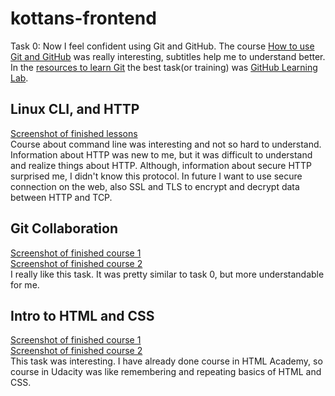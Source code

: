 # kottans-frontend
Task 0:
Now I feel confident using Git and GitHub. The course [How to use Git and GitHub](https://www.udacity.com/course/how-to-use-git-and-github--ud775) was really interesting, subtitles help me to understand better. In the [resources to learn Git](http://try.github.io/) the best task(or training) was [GitHub Learning Lab](https://lab.github.com/courses).
## Linux CLI, and HTTP
[Screenshot of finished lessons](task_linux_cli/screenshot.jpg)
<br>
Course about command line was interesting and not so hard to understand.
Information about HTTP was new to me, but it was difficult to understand and realize things about HTTP.
Although, information about secure HTTP surprised me, I didn't know this protocol.
In future I want to use secure connection on the web, also SSL and TLS to encrypt and decrypt data between HTTP and TCP.
## Git Collaboration
[Screenshot of finished course 1](task_git_collaboration/first_task.jpg)
<br>
[Screenshot of finished course 2](task_git_collaboration/second_task.jpg)
<br>
I really like this task. It was pretty similar to task 0, but more understandable for me.
## Intro to HTML and CSS
[Screenshot of finished course 1](task_git_html_css_intro/screenshot(rus).jpg)
<br>
[Screenshot of finished course 2](task_git_html_css_intro/screenshot(eng).jpg)
<br>
This task was interesting. I have already done course in HTML Academy, so course in Udacity was like remembering and repeating basics of HTML and CSS.